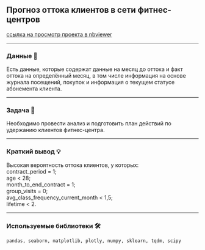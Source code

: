 ## Прогноз оттока клиентов в сети фитнес-центров

[ссылка на просмотр проекта в nbviewer](https://nbviewer.jupyter.org/github/NESDS/praktikum_yandex_projects/blob/main/2021_05_10_outflow_fitness_clients/2021_05_10_outflow_fitness_clients.ipynb)

---
### Данные 📁
 Есть данные, которые содержат данные на месяц до оттока и факт оттока на определённый месяц, в том числе информация на основе журнала посещений, покупок и информация о текущем статусе абонемента клиента.

---
### Задача 📝
Необходимо провести анализ и подготовить план действий по удержанию клиентов фитнес-центра.

---
### Краткий вывод 💡
Высокая вероятность оттока клиентов, у которых:  
сontract_period = 1;  
age < 28;  
month_to_end_contract = 1;  
group_visits = 0;  
avg_class_frequency_current_month < 1,5;  
lifetime < 2.</font>  

---
### Используемые библиотеки 🛠️
``` pandas, seaborn, matplotlib, plotly, numpy, sklearn, tqdm, scipy ```
